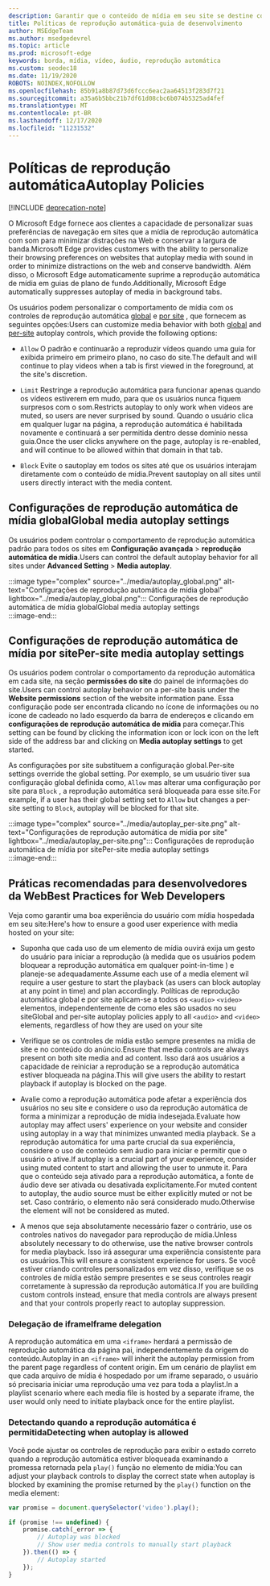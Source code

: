 ```yaml
---
description: Garantir que o conteúdo de mídia em seu site se destine conforme o esperado
title: Políticas de reprodução automática-guia de desenvolvimento
author: MSEdgeTeam
ms.author: msedgedevrel
ms.topic: article
ms.prod: microsoft-edge
keywords: borda, mídia, vídeo, áudio, reprodução automática
ms.custom: seodec18
ms.date: 11/19/2020
ROBOTS: NOINDEX,NOFOLLOW
ms.openlocfilehash: 85b91a8b87d73d6fccc6eac2aa64513f283d7f21
ms.sourcegitcommit: a35a6b5bbc21b7df61d08cbc6b074b5325ad4fef
ms.translationtype: MT
ms.contentlocale: pt-BR
ms.lasthandoff: 12/17/2020
ms.locfileid: "11231532"
---
```

# <span data-ttu-id="06cbb-104">Políticas de reprodução automática</span><span class="sxs-lookup"><span data-stu-id="06cbb-104">Autoplay Policies</span></span>  

[!INCLUDE [deprecation-note](../../includes/legacy-edge-note.md)]  

<span data-ttu-id="06cbb-105">O Microsoft Edge fornece aos clientes a capacidade de personalizar suas preferências de navegação em sites que a mídia de reprodução automática com som para minimizar distrações na Web e conservar a largura de banda.</span><span class="sxs-lookup"><span data-stu-id="06cbb-105">Microsoft Edge provides customers with the ability to personalize their browsing preferences on websites that autoplay media with sound in order to minimize distractions on the web and conserve bandwidth.</span></span>  <span data-ttu-id="06cbb-106">Além disso, o Microsoft Edge automaticamente suprime a reprodução automática de mídia em guias de plano de fundo.</span><span class="sxs-lookup"><span data-stu-id="06cbb-106">Additionally, Microsoft Edge automatically suppresses autoplay of media in background tabs.</span></span>  

<span data-ttu-id="06cbb-107">Os usuários podem personalizar o comportamento de mídia com os controles de reprodução automática [global](#global-media-autoplay-settings) e [por site](#per-site-media-autoplay-settings) , que fornecem as seguintes opções:</span><span class="sxs-lookup"><span data-stu-id="06cbb-107">Users can customize media behavior with both [global](#global-media-autoplay-settings) and [per-site](#per-site-media-autoplay-settings) autoplay controls, which provide the following options:</span></span>  

*   `Allow`  <span data-ttu-id="06cbb-108">O padrão e continuarão a reproduzir vídeos quando uma guia for exibida primeiro em primeiro plano, no caso do site.</span><span class="sxs-lookup"><span data-stu-id="06cbb-108">The default and will continue to play videos when a tab is first viewed in the foreground, at the site's discretion.</span></span>  

*   `Limit`  <span data-ttu-id="06cbb-109">Restringe a reprodução automática para funcionar apenas quando os vídeos estiverem em mudo, para que os usuários nunca fiquem surpresos com o som.</span><span class="sxs-lookup"><span data-stu-id="06cbb-109">Restricts autoplay to only work when videos are muted, so users are never surprised by sound.</span></span>  <span data-ttu-id="06cbb-110">Quando o usuário clica em qualquer lugar na página, a reprodução automática é habilitada novamente e continuará a ser permitida dentro desse domínio nessa guia.</span><span class="sxs-lookup"><span data-stu-id="06cbb-110">Once the user clicks anywhere on the page, autoplay is re-enabled, and will continue to be allowed within that domain in that tab.</span></span>  

*   `Block`  <span data-ttu-id="06cbb-111">Evite o sautoplay em todos os sites até que os usuários interajam diretamente com o conteúdo de mídia.</span><span class="sxs-lookup"><span data-stu-id="06cbb-111">Prevent sautoplay on all sites until users directly interact with the media content.</span></span>  

## <span data-ttu-id="06cbb-112">Configurações de reprodução automática de mídia global</span><span class="sxs-lookup"><span data-stu-id="06cbb-112">Global media autoplay settings</span></span>  

<span data-ttu-id="06cbb-113">Os usuários podem controlar o comportamento de reprodução automática padrão para todos os sites em **Configuração avançada**  >  **reprodução automática de mídia**.</span><span class="sxs-lookup"><span data-stu-id="06cbb-113">Users can control the default autoplay behavior for all sites under **Advanced Setting** > **Media autoplay**.</span></span>  

:::image type="complex" source="../media/autoplay_global.png" alt-text="Configurações de reprodução automática de mídia global" lightbox="../media/autoplay_global.png":::
   <span data-ttu-id="06cbb-115">Configurações de reprodução automática de mídia global</span><span class="sxs-lookup"><span data-stu-id="06cbb-115">Global media autoplay settings</span></span>  
:::image-end:::  

## <span data-ttu-id="06cbb-116">Configurações de reprodução automática de mídia por site</span><span class="sxs-lookup"><span data-stu-id="06cbb-116">Per-site media autoplay settings</span></span>  

<span data-ttu-id="06cbb-117">Os usuários podem controlar o comportamento da reprodução automática em cada site, na seção **permissões do site** do painel de informações do site.</span><span class="sxs-lookup"><span data-stu-id="06cbb-117">Users can control autoplay behavior on a per-site basis under the **Website permissions** section of the website information pane.</span></span>  <span data-ttu-id="06cbb-118">Essa configuração pode ser encontrada clicando no ícone de informações ou no ícone de cadeado no lado esquerdo da barra de endereços e clicando em **configurações de reprodução automática de mídia** para começar.</span><span class="sxs-lookup"><span data-stu-id="06cbb-118">This setting can be found by clicking the information icon or lock icon on the left side of the address bar and clicking on **Media autoplay settings** to get started.</span></span>  

<span data-ttu-id="06cbb-119">As configurações por site substituem a configuração global.</span><span class="sxs-lookup"><span data-stu-id="06cbb-119">Per-site settings override the global setting.</span></span>  <span data-ttu-id="06cbb-120">Por exemplo, se um usuário tiver sua configuração global definida como, `Allow` mas alterar uma configuração por site para `Block` , a reprodução automática será bloqueada para esse site.</span><span class="sxs-lookup"><span data-stu-id="06cbb-120">For example, if a user has their global setting set to `Allow` but changes a per-site setting to `Block`, autoplay will be blocked for that site.</span></span>  

:::image type="complex" source="../media/autoplay_per-site.png" alt-text="Configurações de reprodução automática de mídia por site" lightbox="../media/autoplay_per-site.png":::
   <span data-ttu-id="06cbb-122">Configurações de reprodução automática de mídia por site</span><span class="sxs-lookup"><span data-stu-id="06cbb-122">Per-site media autoplay settings</span></span>  
:::image-end:::  

## <span data-ttu-id="06cbb-123">Práticas recomendadas para desenvolvedores da Web</span><span class="sxs-lookup"><span data-stu-id="06cbb-123">Best Practices for Web Developers</span></span>  

<span data-ttu-id="06cbb-124">Veja como garantir uma boa experiência do usuário com mídia hospedada em seu site:</span><span class="sxs-lookup"><span data-stu-id="06cbb-124">Here's how to ensure a good user experience with media hosted on your site:</span></span>  

*   <span data-ttu-id="06cbb-125">Suponha que cada uso de um elemento de mídia ouvirá exija um gesto do usuário para iniciar a reprodução \(à medida que os usuários podem bloquear a reprodução automática em qualquer point-in-time \) e planeje-se adequadamente.</span><span class="sxs-lookup"><span data-stu-id="06cbb-125">Assume each use of a media element wil require a user gesture to start the playback \(as users can block autoplay at any point in time\) and plan accordingly.</span></span>  <span data-ttu-id="06cbb-126">Políticas de reprodução automática global e por site aplicam-se a todos os `<audio>` `<video>` elementos, independentemente de como eles são usados no seu site</span><span class="sxs-lookup"><span data-stu-id="06cbb-126">Global and per-site autoplay policies apply to all `<audio>` and `<video>` elements, regardless of how they are used on your site</span></span>  

*   <span data-ttu-id="06cbb-127">Verifique se os controles de mídia estão sempre presentes na mídia de site e no conteúdo do anúncio.</span><span class="sxs-lookup"><span data-stu-id="06cbb-127">Ensure that media controls are always present on both site media and ad content.</span></span>  <span data-ttu-id="06cbb-128">Isso dará aos usuários a capacidade de reiniciar a reprodução se a reprodução automática estiver bloqueada na página.</span><span class="sxs-lookup"><span data-stu-id="06cbb-128">This will give users the ability to restart playback if autoplay is blocked on the page.</span></span>  

*   <span data-ttu-id="06cbb-129">Avalie como a reprodução automática pode afetar a experiência dos usuários no seu site e considere o uso da reprodução automática de forma a minimizar a reprodução de mídia indesejada.</span><span class="sxs-lookup"><span data-stu-id="06cbb-129">Evaluate how autoplay may affect users' experience on your website and consider using autoplay in a way that minimizes unwanted media playback.</span></span>  <span data-ttu-id="06cbb-130">Se a reprodução automática for uma parte crucial da sua experiência, considere o uso de conteúdo sem áudio para iniciar e permitir que o usuário o ative.</span><span class="sxs-lookup"><span data-stu-id="06cbb-130">If autoplay is a crucial part of your experience, consider using muted content to start and allowing the user to unmute it.</span></span>  <span data-ttu-id="06cbb-131">Para que o conteúdo seja ativado para a reprodução automática, a fonte de áudio deve ser ativada ou desativada explicitamente.</span><span class="sxs-lookup"><span data-stu-id="06cbb-131">For muted content to autoplay, the audio source must be either explicitly muted or not be set.</span></span>  <span data-ttu-id="06cbb-132">Caso contrário, o elemento não será considerado mudo.</span><span class="sxs-lookup"><span data-stu-id="06cbb-132">Otherwise the element will not be considered as muted.</span></span>  

*   <span data-ttu-id="06cbb-133">A menos que seja absolutamente necessário fazer o contrário, use os controles nativos do navegador para reprodução de mídia.</span><span class="sxs-lookup"><span data-stu-id="06cbb-133">Unless absolutely necessary to do otherwise, use the native browser controls for media playback.</span></span>  <span data-ttu-id="06cbb-134">Isso irá assegurar uma experiência consistente para os usuários.</span><span class="sxs-lookup"><span data-stu-id="06cbb-134">This will ensure a consistent experience for users.</span></span>  <span data-ttu-id="06cbb-135">Se você estiver criando controles personalizados em vez disso, verifique se os controles de mídia estão sempre presentes e se seus controles reagir corretamente à supressão da reprodução automática.</span><span class="sxs-lookup"><span data-stu-id="06cbb-135">If you are building custom controls instead, ensure that media controls are always present and that your controls properly react to autoplay suppression.</span></span>  

### <span data-ttu-id="06cbb-136">Delegação de iframe</span><span class="sxs-lookup"><span data-stu-id="06cbb-136">Iframe delegation</span></span>  

<span data-ttu-id="06cbb-137">A reprodução automática em uma `<iframe>` herdará a permissão de reprodução automática da página pai, independentemente da origem do conteúdo.</span><span class="sxs-lookup"><span data-stu-id="06cbb-137">Autoplay in an `<iframe>` will inherit the autoplay permission from the parent page regardless of content origin.</span></span>  <span data-ttu-id="06cbb-138">Em um cenário de playlist em que cada arquivo de mídia é hospedado por um iframe separado, o usuário só precisaria iniciar uma reprodução uma vez para toda a playlist.</span><span class="sxs-lookup"><span data-stu-id="06cbb-138">In a playlist scenario where each media file is hosted by a separate iframe, the user would only need to initiate playback once for the entire playlist.</span></span>  

### <span data-ttu-id="06cbb-139">Detectando quando a reprodução automática é permitida</span><span class="sxs-lookup"><span data-stu-id="06cbb-139">Detecting when autoplay is allowed</span></span>  

<span data-ttu-id="06cbb-140">Você pode ajustar os controles de reprodução para exibir o estado correto quando a reprodução automática estiver bloqueada examinando a promessa retornada pela `play()` função no elemento de mídia:</span><span class="sxs-lookup"><span data-stu-id="06cbb-140">You can adjust your playback controls to display the correct state when autoplay is blocked by examining the promise returned by the `play()` function on the media element:</span></span>  

```javascript
var promise = document.querySelector('video').play();

if (promise !== undefined) { 
    promise.catch(_error => { 
        // Autoplay was blocked
        // Show user media controls to manually start playback
    }).then(() => { 
        // Autoplay started
    }); 
}
```  
